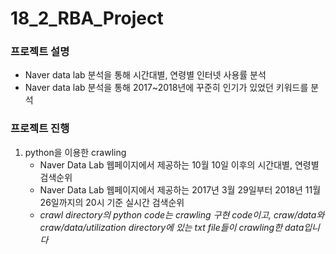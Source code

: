 # 18_2_RBA_Project
### 프로젝트 설명
 - Naver data lab 분석을 통해 시간대별, 연령별 인터넷 사용률 분석
 - Naver data lab 분석을 통해 2017~2018년에 꾸준히 인기가 있었던 키워드를 분석

### 프로젝트 진행
1. python을 이용한 crawling
	- Naver Data Lab 웹페이지에서 제공하는 10월 10일 이후의 시간대별, 연령별 검색순위
	- Naver Data Lab 웹페이지에서 제공하는 2017년 3월 29일부터 2018년 11월 26일까지의 20시 기준 실시간 검색순위
	- *crawl directory의 python code는 crawling 구현 code이고, craw/data와 craw/data/utilization directory에 있는 txt file들이 crawling한 data입니다*

